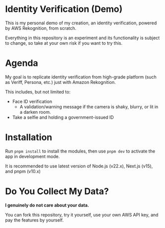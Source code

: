 # Identity Verification (Demo)
This is my personal demo of my creation, an identity verification, powered by AWS Rekognition, from scratch.

Everything in this repository is an experiment and its functionality is subject to change, so take at your own risk if you want to try this.

# Agenda
My goal is to replicate identity verification from high-grade platform (such as Veriff, Persona, etc.) just with Amazon Rekognition.

This includes, but not limited to:
- Face ID verification
  - A validation/warning message if the camera is shaky, blurry, or lit in a darken room.
- Take a selfie and holding a government-issued ID

# Installation
Run `pnpm install` to install the modules, then use `pnpm dev` to activate the app in development mode.

It is recommended to use latest version of Node.js (v22.x), Next.js (v15), and pnpm (v10.x)

# Do You Collect My Data?
**I genuinely do not care about your data.**

You can fork this repository, try it yourself, use your own AWS API key, and pay the features by yourself.
